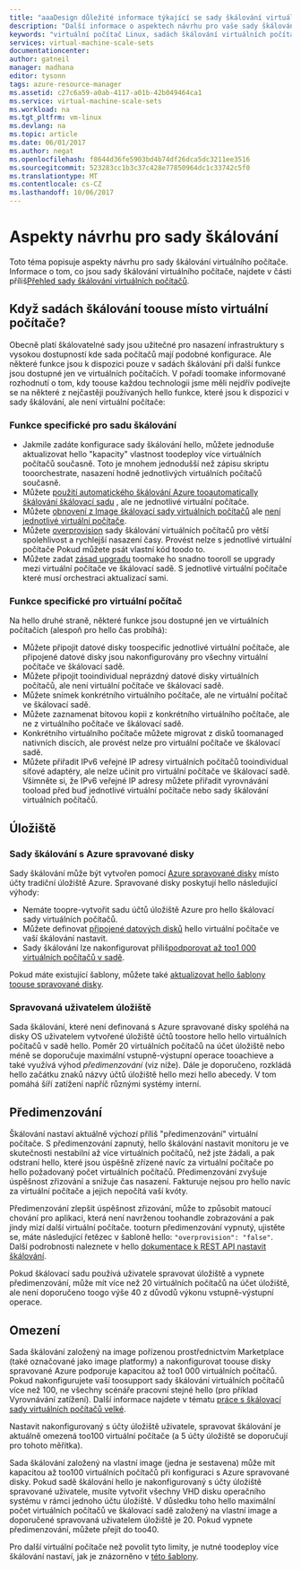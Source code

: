 ```yaml
---
title: "aaaDesign důležité informace týkající se sady škálování virtuálního počítače Azure | Microsoft Docs"
description: "Další informace o aspektech návrhu pro vaše sady škálování virtuálního počítače Azure"
keywords: "virtuální počítač Linux, sadách škálování virtuálních počítačů"
services: virtual-machine-scale-sets
documentationcenter: 
author: gatneil
manager: madhana
editor: tysonn
tags: azure-resource-manager
ms.assetid: c27c6a59-a0ab-4117-a01b-42b049464ca1
ms.service: virtual-machine-scale-sets
ms.workload: na
ms.tgt_pltfrm: vm-linux
ms.devlang: na
ms.topic: article
ms.date: 06/01/2017
ms.author: negat
ms.openlocfilehash: f8644d36fe5903bd4b74df26dca5dc3211ee3516
ms.sourcegitcommit: 523283cc1b3c37c428e77850964dc1c33742c5f0
ms.translationtype: MT
ms.contentlocale: cs-CZ
ms.lasthandoff: 10/06/2017
---
```

# <a name="design-considerations-for-scale-sets"></a>Aspekty návrhu pro sady škálování
Toto téma popisuje aspekty návrhu pro sady škálování virtuálního počítače. Informace o tom, co jsou sady škálování virtuálního počítače, najdete v části příliš[Přehled sady škálování virtuálních počítačů](virtual-machine-scale-sets-overview.md).

## <a name="when-toouse-scale-sets-instead-of-virtual-machines"></a>Když sadách škálování toouse místo virtuální počítače?
Obecně platí škálovatelné sady jsou užitečné pro nasazení infrastruktury s vysokou dostupností kde sada počítačů mají podobné konfigurace. Ale některé funkce jsou k dispozici pouze v sadách škálování při další funkce jsou dostupné jen ve virtuálních počítačích. V pořadí toomake informované rozhodnutí o tom, kdy toouse každou technologii jsme měli nejdřív podívejte se na některé z nejčastěji používaných hello funkce, které jsou k dispozici v sady škálování, ale není virtuální počítače:

### <a name="scale-set-specific-features"></a>Funkce specifické pro sadu škálování

- Jakmile zadáte konfigurace sady škálování hello, můžete jednoduše aktualizovat hello "kapacity" vlastnost toodeploy více virtuálních počítačů současně. Toto je mnohem jednodušší než zápisu skriptu tooorchestrate, nasazení hodně jednotlivých virtuálních počítačů současně.
- Můžete [použití automatického škálování Azure tooautomatically škálování škálovací sadu](./virtual-machine-scale-sets-autoscale-overview.md) , ale ne jednotlivé virtuální počítače.
- Můžete [obnovení z Image škálovací sady virtuálních počítačů](https://docs.microsoft.com/rest/api/virtualmachinescalesets/manage-a-vm) ale [není jednotlivé virtuální počítače](https://docs.microsoft.com/rest/api/compute/virtualmachines).
- Můžete [overprovision](./virtual-machine-scale-sets-design-overview.md) sady škálování virtuálních počítačů pro větší spolehlivost a rychlejší nasazení časy. Provést nelze s jednotlivé virtuální počítače Pokud můžete psát vlastní kód toodo to.
- Můžete zadat [zásad upgradu](./virtual-machine-scale-sets-upgrade-scale-set.md) toomake ho snadno tooroll se upgrady mezi virtuální počítače ve škálovací sadě. S jednotlivé virtuální počítače které musí orchestraci aktualizací sami.

### <a name="vm-specific-features"></a>Funkce specifické pro virtuální počítač

Na hello druhé straně, některé funkce jsou dostupné jen ve virtuálních počítačích (alespoň pro hello čas probíhá):

- Můžete připojit datové disky toospecific jednotlivé virtuální počítače, ale připojené datové disky jsou nakonfigurovány pro všechny virtuální počítače ve škálovací sadě.
- Můžete připojit tooindividual neprázdný datové disky virtuálních počítačů, ale není virtuální počítače ve škálovací sadě.
- Můžete snímek konkrétního virtuálního počítače, ale ne virtuální počítač ve škálovací sadě.
- Můžete zaznamenat bitovou kopii z konkrétního virtuálního počítače, ale ne z virtuálního počítače ve škálovací sadě.
- Konkrétního virtuálního počítače můžete migrovat z disků toomanaged nativních discích, ale provést nelze pro virtuální počítače ve škálovací sadě.
- Můžete přiřadit IPv6 veřejné IP adresy virtuálních počítačů tooindividual síťové adaptéry, ale nelze učinit pro virtuální počítače ve škálovací sadě. Všimněte si, že IPv6 veřejné IP adresy můžete přiřadit vyrovnávání tooload před buď jednotlivé virtuální počítače nebo sady škálování virtuálních počítačů.

## <a name="storage"></a>Úložiště

### <a name="scale-sets-with-azure-managed-disks"></a>Sady škálování s Azure spravované disky
Sady škálování může být vytvořen pomocí [Azure spravované disky](../virtual-machines/windows/managed-disks-overview.md) místo účty tradiční úložiště Azure. Spravované disky poskytují hello následující výhody:
- Nemáte toopre-vytvořit sadu účtů úložiště Azure pro hello škálovací sady virtuálních počítačů.
- Můžete definovat [připojené datových disků](virtual-machine-scale-sets-attached-disks.md) hello virtuální počítače ve vaší škálování nastavit.
- Sady škálování lze nakonfigurovat příliš[podporovat až too1 000 virtuálních počítačů v sadě](virtual-machine-scale-sets-placement-groups.md). 

Pokud máte existující šablony, můžete také [aktualizovat hello šablony toouse spravované disky](virtual-machine-scale-sets-convert-template-to-md.md).

### <a name="user-managed-storage"></a>Spravovaná uživatelem úložiště
Sada škálování, které není definovaná s Azure spravované disky spoléhá na disky OS uživatelem vytvořené úložiště účtů toostore hello hello virtuálních počítačů v sadě hello. Poměr 20 virtuálních počítačů na účet úložiště nebo méně se doporučuje maximální vstupně-výstupní operace tooachieve a také využívá výhod _předimenzování_ (viz níže). Dále je doporučeno, rozkládá hello začátku znaků názvy účtů úložiště hello mezi hello abecedy. V tom pomáhá šíří zatížení napříč různými systémy interní. 


## <a name="overprovisioning"></a>Předimenzování
Škálování nastaví aktuálně výchozí příliš "předimenzování" virtuální počítače. S předimenzování zapnutý, hello škálování nastavit monitoru je ve skutečnosti nestabilní až více virtuálních počítačů, než jste žádali, a pak odstraní hello, které jsou úspěšně zřízené navíc za virtuální počítače po hello požadovaný počet virtuálních počítačů. Předimenzování zvyšuje úspěšnost zřizování a snižuje čas nasazení. Fakturuje nejsou pro hello navíc za virtuální počítače a jejich nepočítá vaší kvóty.

Předimenzování zlepšit úspěšnost zřizování, může to způsobit matoucí chování pro aplikaci, která není navrženou toohandle zobrazování a pak jindy mizí další virtuální počítače. tooturn předimenzování vypnutý, ujistěte se, máte následující řetězec v šabloně hello: `"overprovision": "false"`. Další podrobnosti naleznete v hello [dokumentace k REST API nastavit škálování](/rest/api/virtualmachinescalesets/create-or-update-a-set).

Pokud škálovací sadu používá uživatele spravovat úložiště a vypnete předimenzování, může mít více než 20 virtuálních počítačů na účet úložiště, ale není doporučeno toogo výše 40 z důvodů výkonu vstupně-výstupní operace. 

## <a name="limits"></a>Omezení
Sada škálování založený na image pořízenou prostřednictvím Marketplace (také označované jako image platformy) a nakonfigurovat toouse disky spravované Azure podporuje kapacitou až too1 000 virtuálních počítačů. Pokud nakonfigurujete vaší toosupport sady škálování virtuálních počítačů více než 100, ne všechny scénáře pracovní stejné hello (pro příklad Vyrovnávání zatížení). Další informace najdete v tématu [práce s škálovací sady virtuálních počítačů velké](virtual-machine-scale-sets-placement-groups.md). 

Nastavit nakonfigurovaný s účty úložiště uživatele, spravovat škálování je aktuálně omezená too100 virtuální počítače (a 5 účty úložiště se doporučují pro tohoto měřítka).

Sada škálování založený na vlastní image (jedna je sestavena) může mít kapacitou až too100 virtuálních počítačů při konfiguraci s Azure spravované disky. Pokud sadě škálování hello je nakonfigurovaný s účty úložiště spravované uživatele, musíte vytvořit všechny VHD disku operačního systému v rámci jednoho účtu úložiště. V důsledku toho hello maximální počet virtuálních počítačů ve škálovací sadě založený na vlastní image a doporučené spravovaná uživatelem úložiště je 20. Pokud vypnete předimenzování, můžete přejít do too40.

Pro další virtuální počítače než povolit tyto limity, je nutné toodeploy více škálování nastaví, jak je znázorněno v [této šablony](https://github.com/Azure/azure-quickstart-templates/tree/master/301-custom-images-at-scale).

